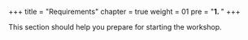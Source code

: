 +++
title = "Requirements"
chapter = true
weight = 01
pre = "<b>1. </b>"
+++

This section should help you prepare for starting the workshop.